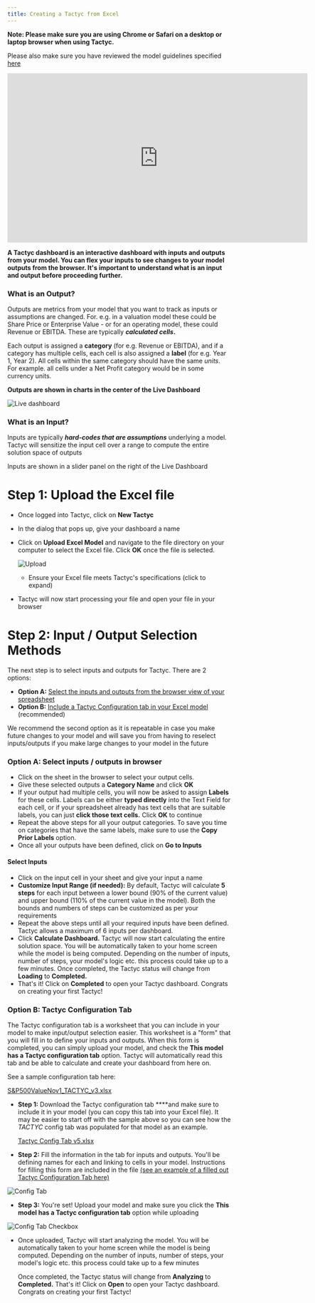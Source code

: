 ```yaml
---
title: Creating a Tactyc from Excel
---
```


**Note: Please make sure you are using Chrome or Safari on a desktop or laptop browser when using Tactyc.** 

Please also make sure you have reviewed the model guidelines specified [here](suitable-models)


<iframe width="675" height="380" src="https://tactyc-assets.s3-us-west-1.amazonaws.com/createVideo.mp4" frameborder="0" allow="accelerometer; encrypted-media; gyroscope; picture-in-picture" allowfullscreen></iframe>


**A Tactyc dashboard is an interactive dashboard with inputs and outputs from your model. You can flex your inputs to see changes to your model outputs from the browser. It's important to understand what is an input and output before proceeding further.**

### What is an Output?

Outputs are metrics from your model that you want to track as inputs or assumptions are changed. For. e.g. in a valuation model these could be Share Price or Enterprise Value - or for an operating model, these could Revenue or EBITDA. These are typically ***calculated cells*.**

Each output is assigned a **category** (for e.g. Revenue or EBITDA), and if a category has multiple cells, each cell is also assigned a **label** (for e.g. Year 1, Year 2). All cells within the same category should have the same *units*. For example. all cells under a Net Profit category would be in some currency units.

**Outputs are shown in  charts in the center of the Live Dashboard**

![Live dashboard](https://du0bb4gb9kg21.cloudfront.net/documentation/tactyc-from-excel/outputs.png)

### What is an Input?

Inputs are typically ***hard-codes that are assumptions*** underlying a model. Tactyc will sensitize the input cell over a range to compute the entire solution space of outputs

Inputs are shown in a slider panel on the right of the Live Dashboard

# Step 1:  **Upload the Excel file**

- Once logged into Tactyc, click on **New Tactyc**
- In the dialog that pops up, give your dashboard a name
- Click on **Upload Excel Model** and navigate to the file directory on your computer to select the Excel file.  Click **OK** once the file is selected.

    ![Upload](https://du0bb4gb9kg21.cloudfront.net/documentation/tactyc-from-excel/upload.png)

    - Ensure your Excel file meets Tactyc's specifications (click to expand)
- Tactyc will now start processing your file and open your file in your browser

# Step 2: Input / Output Selection Methods

The next step is to select inputs and outputs for Tactyc. There are 2 options: 

- **Option A:** [Select the inputs and outputs from the browser view of your spreadsheet](tactyc-from-excel#option-a-select-inputs--outputs-in-browser)
- **Option B:** [Include a Tactyc Configuration tab in your Excel model](tactyc-from-excel#option-b--tactyc-configuration-tab)  (recommended)

We recommend the second option as it is repeatable in case you make future changes to your model and will save you from having to reselect inputs/outputs if you make large changes to your model in the future

### Option A: Select inputs / outputs in browser

- Click on the sheet in the browser to select your output cells.
- Give these selected outputs a **Category Name** and click **OK**
- If your output had multiple cells, you will now be asked to assign **Labels** for these cells. Labels can be either **typed directly** into the Text Field for each cell, or if your spreadsheet already has text cells that are suitable labels, you can just **click those text cells.** Click **OK** to continue
- Repeat the above steps for all your output categories. To save you time on categories that have the same labels, make sure to use the **Copy Prior Labels** option.
- Once all your outputs have been defined, click on **Go to Inputs**

#### **Select Inputs**

- Click on the input cell in your sheet and give your input a name
- **Customize Input Range (if needed):** By default, Tactyc will calculate **5 steps** for each input between a lower bound (90% of the current value) and upper bound (110% of the current value in the model). Both the bounds and numbers of steps can be customized as per your requirements
- Repeat the above steps until all your required inputs have been defined. Tactyc allows a maximum of 6 inputs per dashboard.
- Click **Calculate Dashboard.** Tactyc will now start calculating the entire solution space. You will be automatically taken to your home screen while the model is being computed. Depending on the number of inputs, number of steps, your model's logic etc. this process could take up to a few minutes. Once completed, the Tactyc status will change from **Loading** to **Completed.**
- That's it! Click on **Completed** to open your Tactyc dashboard. Congrats on creating your first Tactyc!

### Option B:  Tactyc Configuration Tab

The Tactyc configuration tab is a worksheet that you can include in your model to make input/output selection easier. This worksheet is a "form" that you will fill in to define your inputs and outputs. When this form is completed, you can simply upload your model, and check the **This model has a Tactyc configuration tab** option. Tactyc will automatically read this tab and be able to calculate and create your dashboard from here on.

See a sample configuration tab here: 

[S&P500ValueNov1_TACTYC_v3.xlsx](https://du0bb4gb9kg21.cloudfront.net/documentation/tactyc-from-excel/S%26P500ValueNov1_TACTYC_v3.xlsx)

- **Step 1:** Download the Tactyc configuration tab ****and make sure to include it in your model (you can copy this tab into your Excel file). It may be easier to start off with the sample above so you can see how the *TACTYC* config tab was populated for that model as an example.

    [Tactyc Config Tab v5.xlsx](https://du0bb4gb9kg21.cloudfront.net/documentation/tactyc-from-excel/Tactyc+Config+Tab+v5.xlsx)

- **Step 2:**  Fill the information in the tab for inputs and outputs. You'll be defining names for each and linking to cells in your model. Instructions for filling this form are included in the file [(see an example of a filled out Tactyc Configuration Tab here)](https://tactyc-assets.s3-us-west-1.amazonaws.com/AppleAug20_config.xlsx)

![Config Tab](https://du0bb4gb9kg21.cloudfront.net/documentation/tactyc-from-excel/config-tab.png)

- **Step 3:**  You're set! Upload your model and make sure you click the **This model has a Tactyc configuration tab** option while uploading

![Config Tab Checkbox](https://du0bb4gb9kg21.cloudfront.net/documentation/tactyc-from-excel/config-tab-checkbox.png)

- Once uploaded, Tactyc will start analyzing the model. You will be automatically taken to your home screen while the model is being computed. Depending on the number of inputs, number of steps, your model's logic etc. this process could take up to a few minutes

    Once completed, the Tactyc status will change from **Analyzing** to **Completed.** That's it! Click on **Open** to open your Tactyc dashboard. Congrats on creating your first Tactyc!